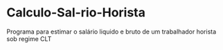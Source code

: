 # Calculo-Sal-rio-Horista
Programa para estimar o salário liquido e bruto de um trabalhador horista sob regime CLT
